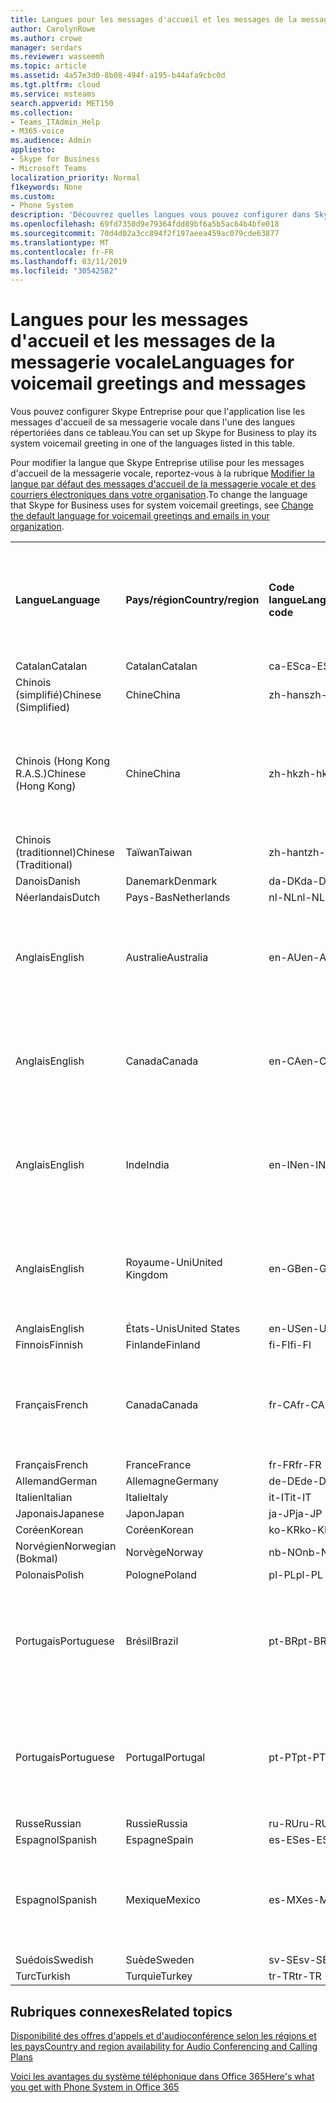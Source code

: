 ```yaml
---
title: Langues pour les messages d'accueil et les messages de la messagerie vocale
author: CarolynRowe
ms.author: crowe
manager: serdars
ms.reviewer: wasseemh
ms.topic: article
ms.assetid: 4a57e3d0-8b08-494f-a195-b44afa9cbc0d
ms.tgt.pltfrm: cloud
ms.service: msteams
search.appverid: MET150
ms.collection:
- Teams_ITAdmin_Help
- M365-voice
ms.audience: Admin
appliesto:
- Skype for Business
- Microsoft Teams
localization_priority: Normal
f1keywords: None
ms.custom:
- Phone System
description: 'Découvrez quelles langues vous pouvez configurer dans Skype Entreprise pour les messages système par défaut. '
ms.openlocfilehash: 69fd7350d9e79364fdd89bf6a5b5ac64b4bfe018
ms.sourcegitcommit: 70d4d02a3cc894f2f197aeea459ac079cde63877
ms.translationtype: MT
ms.contentlocale: fr-FR
ms.lasthandoff: 03/11/2019
ms.locfileid: "30542582"
---
```

# <a name="languages-for-voicemail-greetings-and-messages"></a><span data-ttu-id="ac978-103">Langues pour les messages d'accueil et les messages de la messagerie vocale</span><span class="sxs-lookup"><span data-stu-id="ac978-103">Languages for voicemail greetings and messages</span></span>

<span data-ttu-id="ac978-104">Vous pouvez configurer Skype Entreprise pour que l'application lise les messages d'accueil de sa messagerie vocale dans l'une des langues répertoriées dans ce tableau.</span><span class="sxs-lookup"><span data-stu-id="ac978-104">You can set up Skype for Business to play its system voicemail greeting in one of the languages listed in this table.</span></span>
  
<span data-ttu-id="ac978-105">Pour modifier la langue que Skype Entreprise utilise pour les messages d'accueil de la messagerie vocale, reportez-vous à la rubrique [Modifier la langue par défaut des messages d'accueil de la messagerie vocale et des courriers électroniques dans votre organisation](change-the-default-language-for-greetings-and-emails.md).</span><span class="sxs-lookup"><span data-stu-id="ac978-105">To change the language that Skype for Business uses for system voicemail greetings, see [Change the default language for voicemail greetings and emails in your organization](change-the-default-language-for-greetings-and-emails.md).</span></span>
  
|||||||
|:-----|:-----|:-----|:-----|:-----|:-----|
|<span data-ttu-id="ac978-106">**Langue**</span><span class="sxs-lookup"><span data-stu-id="ac978-106">**Language**</span></span> <br/> |<span data-ttu-id="ac978-107">**Pays/région**</span><span class="sxs-lookup"><span data-stu-id="ac978-107">**Country/region**</span></span> <br/> |<span data-ttu-id="ac978-108">**Code langue**</span><span class="sxs-lookup"><span data-stu-id="ac978-108">**Language code**</span></span> <br/> |<span data-ttu-id="ac978-109">**Disponible pour qu'un utilisateur la voie dans un courrier électronique ?**</span><span class="sxs-lookup"><span data-stu-id="ac978-109">**Available for a user to see it in email?**</span></span> <br/> |<span data-ttu-id="ac978-110">**Disponible lorsque l'utilisateur appelle ?**</span><span class="sxs-lookup"><span data-stu-id="ac978-110">**Available when the user calls in?**</span></span> <br/> |<span data-ttu-id="ac978-111">**Transcription disponible ?**</span><span class="sxs-lookup"><span data-stu-id="ac978-111">**Transcription available?**</span></span> <br/> |
|<span data-ttu-id="ac978-112">Catalan</span><span class="sxs-lookup"><span data-stu-id="ac978-112">Catalan</span></span>  <br/> |<span data-ttu-id="ac978-113">Catalan</span><span class="sxs-lookup"><span data-stu-id="ac978-113">Catalan</span></span>  <br/> |<span data-ttu-id="ac978-114">ca-ES</span><span class="sxs-lookup"><span data-stu-id="ac978-114">ca-ES</span></span>  <br/> |<span data-ttu-id="ac978-115">Oui</span><span class="sxs-lookup"><span data-stu-id="ac978-115">Yes</span></span>  <br/> |<span data-ttu-id="ac978-116">Oui</span><span class="sxs-lookup"><span data-stu-id="ac978-116">Yes</span></span>  <br/> |<span data-ttu-id="ac978-117">Non</span><span class="sxs-lookup"><span data-stu-id="ac978-117">No</span></span>  <br/> |
|<span data-ttu-id="ac978-118">Chinois (simplifié)</span><span class="sxs-lookup"><span data-stu-id="ac978-118">Chinese (Simplified)</span></span>  <br/> |<span data-ttu-id="ac978-119">Chine</span><span class="sxs-lookup"><span data-stu-id="ac978-119">China</span></span>  <br/> |<span data-ttu-id="ac978-120">zh-hans</span><span class="sxs-lookup"><span data-stu-id="ac978-120">zh-hans</span></span>  <br/> |<span data-ttu-id="ac978-121">Oui</span><span class="sxs-lookup"><span data-stu-id="ac978-121">Yes</span></span>  <br/> |<span data-ttu-id="ac978-122">Oui</span><span class="sxs-lookup"><span data-stu-id="ac978-122">Yes</span></span>  <br/> |<span data-ttu-id="ac978-123">Oui</span><span class="sxs-lookup"><span data-stu-id="ac978-123">Yes</span></span>  <br/> |
|<span data-ttu-id="ac978-124">Chinois (Hong Kong R.A.S.)</span><span class="sxs-lookup"><span data-stu-id="ac978-124">Chinese (Hong Kong)</span></span>  <br/> |<span data-ttu-id="ac978-125">Chine</span><span class="sxs-lookup"><span data-stu-id="ac978-125">China</span></span>  <br/> |<span data-ttu-id="ac978-126">zh-hk</span><span class="sxs-lookup"><span data-stu-id="ac978-126">zh-hk</span></span>  <br/> |<span data-ttu-id="ac978-127">Oui, mais le chinois (traditionnel) (zh-hant) est utilisé.</span><span class="sxs-lookup"><span data-stu-id="ac978-127">Yes, but Chinese (Traditional) (zh-hant) is used.</span></span>  <br/> | <span data-ttu-id="ac978-128">Oui</span><span class="sxs-lookup"><span data-stu-id="ac978-128">Yes</span></span> <br/> |<span data-ttu-id="ac978-129">Oui, mais le chinois (traditionnel) (zh-hant) est utilisé.</span><span class="sxs-lookup"><span data-stu-id="ac978-129">Yes, but Chinese (Traditional) (zh-hant) is used.</span></span>  <br/> |
|<span data-ttu-id="ac978-130">Chinois (traditionnel)</span><span class="sxs-lookup"><span data-stu-id="ac978-130">Chinese (Traditional)</span></span>  <br/> |<span data-ttu-id="ac978-131">Taïwan</span><span class="sxs-lookup"><span data-stu-id="ac978-131">Taiwan</span></span>  <br/> |<span data-ttu-id="ac978-132">zh-hant</span><span class="sxs-lookup"><span data-stu-id="ac978-132">zh-hant</span></span>  <br/> |<span data-ttu-id="ac978-133">Oui</span><span class="sxs-lookup"><span data-stu-id="ac978-133">Yes</span></span>  <br/> |<span data-ttu-id="ac978-134">Oui</span><span class="sxs-lookup"><span data-stu-id="ac978-134">Yes</span></span>  <br/> |<span data-ttu-id="ac978-135">Non</span><span class="sxs-lookup"><span data-stu-id="ac978-135">No</span></span>  <br/> |
|<span data-ttu-id="ac978-136">Danois</span><span class="sxs-lookup"><span data-stu-id="ac978-136">Danish</span></span>  <br/> |<span data-ttu-id="ac978-137">Danemark</span><span class="sxs-lookup"><span data-stu-id="ac978-137">Denmark</span></span>  <br/> |<span data-ttu-id="ac978-138">da-DK</span><span class="sxs-lookup"><span data-stu-id="ac978-138">da-DK</span></span>  <br/> |<span data-ttu-id="ac978-139">Oui</span><span class="sxs-lookup"><span data-stu-id="ac978-139">Yes</span></span>  <br/> |<span data-ttu-id="ac978-140">Oui</span><span class="sxs-lookup"><span data-stu-id="ac978-140">Yes</span></span>  <br/> |<span data-ttu-id="ac978-141">Non</span><span class="sxs-lookup"><span data-stu-id="ac978-141">No</span></span>  <br/> |
|<span data-ttu-id="ac978-142">Néerlandais</span><span class="sxs-lookup"><span data-stu-id="ac978-142">Dutch</span></span>  <br/> |<span data-ttu-id="ac978-143">Pays-Bas</span><span class="sxs-lookup"><span data-stu-id="ac978-143">Netherlands</span></span>  <br/> |<span data-ttu-id="ac978-144">nl-NL</span><span class="sxs-lookup"><span data-stu-id="ac978-144">nl-NL</span></span>  <br/> |<span data-ttu-id="ac978-145">Oui</span><span class="sxs-lookup"><span data-stu-id="ac978-145">Yes</span></span>  <br/> |<span data-ttu-id="ac978-146">Oui</span><span class="sxs-lookup"><span data-stu-id="ac978-146">Yes</span></span>  <br/> |<span data-ttu-id="ac978-147">Non</span><span class="sxs-lookup"><span data-stu-id="ac978-147">No</span></span>  <br/> |
|<span data-ttu-id="ac978-148">Anglais</span><span class="sxs-lookup"><span data-stu-id="ac978-148">English</span></span>  <br/> |<span data-ttu-id="ac978-149">Australie</span><span class="sxs-lookup"><span data-stu-id="ac978-149">Australia</span></span>  <br/> |<span data-ttu-id="ac978-150">en-AU</span><span class="sxs-lookup"><span data-stu-id="ac978-150">en-AU</span></span>  <br/> |<span data-ttu-id="ac978-151">Oui, mais l'anglais des États-Unis (en-US) est utilisé.</span><span class="sxs-lookup"><span data-stu-id="ac978-151">Yes, but US English (en-US) is used.</span></span>  <br/> |<span data-ttu-id="ac978-152">Oui</span><span class="sxs-lookup"><span data-stu-id="ac978-152">Yes</span></span>  <br/> |<span data-ttu-id="ac978-153">Oui, mais l'anglais des États-Unis (en-US) est utilisé.</span><span class="sxs-lookup"><span data-stu-id="ac978-153">Yes, but US English (en-US) is used.</span></span>  <br/> |
|<span data-ttu-id="ac978-154">Anglais</span><span class="sxs-lookup"><span data-stu-id="ac978-154">English</span></span>  <br/> |<span data-ttu-id="ac978-155">Canada</span><span class="sxs-lookup"><span data-stu-id="ac978-155">Canada</span></span>  <br/> |<span data-ttu-id="ac978-156">en-CA</span><span class="sxs-lookup"><span data-stu-id="ac978-156">en-CA</span></span>  <br/> |<span data-ttu-id="ac978-157">Oui, mais l'anglais des États-Unis (en-US) est utilisé.</span><span class="sxs-lookup"><span data-stu-id="ac978-157">Yes, but US English (en-US) is used.</span></span>  <br/> |<span data-ttu-id="ac978-158">Oui</span><span class="sxs-lookup"><span data-stu-id="ac978-158">Yes</span></span>  <br/> |<span data-ttu-id="ac978-159">Oui, mais l'anglais des États-Unis (en-US) est utilisé.</span><span class="sxs-lookup"><span data-stu-id="ac978-159">Yes, but US English (en-US) is used.</span></span>  <br/> |
|<span data-ttu-id="ac978-160">Anglais</span><span class="sxs-lookup"><span data-stu-id="ac978-160">English</span></span>  <br/> |<span data-ttu-id="ac978-161">Inde</span><span class="sxs-lookup"><span data-stu-id="ac978-161">India</span></span>  <br/> |<span data-ttu-id="ac978-162">en-IN</span><span class="sxs-lookup"><span data-stu-id="ac978-162">en-IN</span></span>  <br/> |<span data-ttu-id="ac978-163">Oui, mais l'anglais des États-Unis (en-US) est utilisé.</span><span class="sxs-lookup"><span data-stu-id="ac978-163">Yes, but US English (en-US) is used.</span></span>  <br/> |<span data-ttu-id="ac978-164">Oui</span><span class="sxs-lookup"><span data-stu-id="ac978-164">Yes</span></span>  <br/> |<span data-ttu-id="ac978-165">Oui, mais l'anglais des États-Unis (en-US) est utilisé.</span><span class="sxs-lookup"><span data-stu-id="ac978-165">Yes, but US English (en-US) is used.</span></span>  <br/> |
|<span data-ttu-id="ac978-166">Anglais</span><span class="sxs-lookup"><span data-stu-id="ac978-166">English</span></span>  <br/> |<span data-ttu-id="ac978-167">Royaume-Uni</span><span class="sxs-lookup"><span data-stu-id="ac978-167">United Kingdom</span></span>  <br/> |<span data-ttu-id="ac978-168">en-GB</span><span class="sxs-lookup"><span data-stu-id="ac978-168">en-GB</span></span>  <br/> |<span data-ttu-id="ac978-169">Oui, mais l'anglais des États-Unis (en-US) est utilisé.</span><span class="sxs-lookup"><span data-stu-id="ac978-169">Yes, but US English (en-US) is used.</span></span>  <br/> |<span data-ttu-id="ac978-170">Oui</span><span class="sxs-lookup"><span data-stu-id="ac978-170">Yes</span></span>  <br/> |<span data-ttu-id="ac978-171">Oui, mais l'anglais des États-Unis (en-US) est utilisé.</span><span class="sxs-lookup"><span data-stu-id="ac978-171">Yes, but US English (en-US) is used.</span></span>  <br/> |
|<span data-ttu-id="ac978-172">Anglais</span><span class="sxs-lookup"><span data-stu-id="ac978-172">English</span></span>  <br/> |<span data-ttu-id="ac978-173">États-Unis</span><span class="sxs-lookup"><span data-stu-id="ac978-173">United States</span></span>  <br/> |<span data-ttu-id="ac978-174">en-US</span><span class="sxs-lookup"><span data-stu-id="ac978-174">en-US</span></span>  <br/> |<span data-ttu-id="ac978-175">Oui</span><span class="sxs-lookup"><span data-stu-id="ac978-175">Yes</span></span>  <br/> |<span data-ttu-id="ac978-176">Oui</span><span class="sxs-lookup"><span data-stu-id="ac978-176">Yes</span></span>  <br/> |<span data-ttu-id="ac978-177">Oui</span><span class="sxs-lookup"><span data-stu-id="ac978-177">Yes</span></span>  <br/> |
|<span data-ttu-id="ac978-178">Finnois</span><span class="sxs-lookup"><span data-stu-id="ac978-178">Finnish</span></span>  <br/> |<span data-ttu-id="ac978-179">Finlande</span><span class="sxs-lookup"><span data-stu-id="ac978-179">Finland</span></span>  <br/> |<span data-ttu-id="ac978-180">fi-FI</span><span class="sxs-lookup"><span data-stu-id="ac978-180">fi-Fl</span></span>  <br/> |<span data-ttu-id="ac978-181">Oui</span><span class="sxs-lookup"><span data-stu-id="ac978-181">Yes</span></span>  <br/> |<span data-ttu-id="ac978-182">Oui</span><span class="sxs-lookup"><span data-stu-id="ac978-182">Yes</span></span>  <br/> |<span data-ttu-id="ac978-183">Non</span><span class="sxs-lookup"><span data-stu-id="ac978-183">No</span></span>  <br/> |
|<span data-ttu-id="ac978-184">Français</span><span class="sxs-lookup"><span data-stu-id="ac978-184">French</span></span>  <br/> |<span data-ttu-id="ac978-185">Canada</span><span class="sxs-lookup"><span data-stu-id="ac978-185">Canada</span></span>  <br/> |<span data-ttu-id="ac978-186">fr-CA</span><span class="sxs-lookup"><span data-stu-id="ac978-186">fr-CA</span></span>  <br/> |<span data-ttu-id="ac978-187">Mais le français de France (fr-FR) est utilisé.</span><span class="sxs-lookup"><span data-stu-id="ac978-187">Yes, but France French (fr-FR) is used.</span></span>  <br/> |<span data-ttu-id="ac978-188">Oui</span><span class="sxs-lookup"><span data-stu-id="ac978-188">Yes</span></span>  <br/> |<span data-ttu-id="ac978-189">Mais le français de France (fr-FR) est utilisé.</span><span class="sxs-lookup"><span data-stu-id="ac978-189">Yes, but France French (fr-FR) is used.</span></span>  <br/> |
|<span data-ttu-id="ac978-190">Français</span><span class="sxs-lookup"><span data-stu-id="ac978-190">French</span></span>  <br/> |<span data-ttu-id="ac978-191">France</span><span class="sxs-lookup"><span data-stu-id="ac978-191">France</span></span>  <br/> |<span data-ttu-id="ac978-192">fr-FR</span><span class="sxs-lookup"><span data-stu-id="ac978-192">fr-FR</span></span>  <br/> |<span data-ttu-id="ac978-193">Oui</span><span class="sxs-lookup"><span data-stu-id="ac978-193">Yes</span></span>  <br/> |<span data-ttu-id="ac978-194">Oui</span><span class="sxs-lookup"><span data-stu-id="ac978-194">Yes</span></span>  <br/> |<span data-ttu-id="ac978-195">Oui</span><span class="sxs-lookup"><span data-stu-id="ac978-195">Yes</span></span>  <br/> |
|<span data-ttu-id="ac978-196">Allemand</span><span class="sxs-lookup"><span data-stu-id="ac978-196">German</span></span>  <br/> |<span data-ttu-id="ac978-197">Allemagne</span><span class="sxs-lookup"><span data-stu-id="ac978-197">Germany</span></span>  <br/> |<span data-ttu-id="ac978-198">de-DE</span><span class="sxs-lookup"><span data-stu-id="ac978-198">de-DE</span></span>  <br/> |<span data-ttu-id="ac978-199">Oui</span><span class="sxs-lookup"><span data-stu-id="ac978-199">Yes</span></span>  <br/> |<span data-ttu-id="ac978-200">Oui</span><span class="sxs-lookup"><span data-stu-id="ac978-200">Yes</span></span>  <br/> |<span data-ttu-id="ac978-201">Oui</span><span class="sxs-lookup"><span data-stu-id="ac978-201">Yes</span></span>  <br/> |
|<span data-ttu-id="ac978-202">Italien</span><span class="sxs-lookup"><span data-stu-id="ac978-202">Italian</span></span>  <br/> |<span data-ttu-id="ac978-203">Italie</span><span class="sxs-lookup"><span data-stu-id="ac978-203">Italy</span></span>  <br/> |<span data-ttu-id="ac978-204">it-IT</span><span class="sxs-lookup"><span data-stu-id="ac978-204">it-IT</span></span>  <br/> |<span data-ttu-id="ac978-205">Oui</span><span class="sxs-lookup"><span data-stu-id="ac978-205">Yes</span></span>  <br/> |<span data-ttu-id="ac978-206">Oui</span><span class="sxs-lookup"><span data-stu-id="ac978-206">Yes</span></span>  <br/> |<span data-ttu-id="ac978-207">Oui</span><span class="sxs-lookup"><span data-stu-id="ac978-207">Yes</span></span>  <br/> |
|<span data-ttu-id="ac978-208">Japonais</span><span class="sxs-lookup"><span data-stu-id="ac978-208">Japanese</span></span>  <br/> |<span data-ttu-id="ac978-209">Japon</span><span class="sxs-lookup"><span data-stu-id="ac978-209">Japan</span></span>  <br/> |<span data-ttu-id="ac978-210">ja-JP</span><span class="sxs-lookup"><span data-stu-id="ac978-210">ja-JP</span></span>  <br/> |<span data-ttu-id="ac978-211">Oui</span><span class="sxs-lookup"><span data-stu-id="ac978-211">Yes</span></span>  <br/> |<span data-ttu-id="ac978-212">Oui</span><span class="sxs-lookup"><span data-stu-id="ac978-212">Yes</span></span>  <br/> |<span data-ttu-id="ac978-213">Non</span><span class="sxs-lookup"><span data-stu-id="ac978-213">No</span></span>  <br/> |
|<span data-ttu-id="ac978-214">Coréen</span><span class="sxs-lookup"><span data-stu-id="ac978-214">Korean</span></span>  <br/> |<span data-ttu-id="ac978-215">Coréen</span><span class="sxs-lookup"><span data-stu-id="ac978-215">Korean</span></span>  <br/> |<span data-ttu-id="ac978-216">ko-KR</span><span class="sxs-lookup"><span data-stu-id="ac978-216">ko-KR</span></span>  <br/> |<span data-ttu-id="ac978-217">Oui</span><span class="sxs-lookup"><span data-stu-id="ac978-217">Yes</span></span>  <br/> |<span data-ttu-id="ac978-218">Oui</span><span class="sxs-lookup"><span data-stu-id="ac978-218">Yes</span></span>  <br/> |<span data-ttu-id="ac978-219">Non</span><span class="sxs-lookup"><span data-stu-id="ac978-219">No</span></span>  <br/> |
|<span data-ttu-id="ac978-220">Norvégien</span><span class="sxs-lookup"><span data-stu-id="ac978-220">Norwegian (Bokmal)</span></span>  <br/> |<span data-ttu-id="ac978-221">Norvège</span><span class="sxs-lookup"><span data-stu-id="ac978-221">Norway</span></span>  <br/> |<span data-ttu-id="ac978-222">nb-NO</span><span class="sxs-lookup"><span data-stu-id="ac978-222">nb-NO</span></span>  <br/> |<span data-ttu-id="ac978-223">Oui</span><span class="sxs-lookup"><span data-stu-id="ac978-223">Yes</span></span>  <br/> |<span data-ttu-id="ac978-224">Oui</span><span class="sxs-lookup"><span data-stu-id="ac978-224">Yes</span></span>  <br/> |<span data-ttu-id="ac978-225">Non</span><span class="sxs-lookup"><span data-stu-id="ac978-225">No</span></span>  <br/> |
|<span data-ttu-id="ac978-226">Polonais</span><span class="sxs-lookup"><span data-stu-id="ac978-226">Polish</span></span>  <br/> |<span data-ttu-id="ac978-227">Pologne</span><span class="sxs-lookup"><span data-stu-id="ac978-227">Poland</span></span>  <br/> |<span data-ttu-id="ac978-228">pl-PL</span><span class="sxs-lookup"><span data-stu-id="ac978-228">pl-PL</span></span>  <br/> |<span data-ttu-id="ac978-229">Oui</span><span class="sxs-lookup"><span data-stu-id="ac978-229">Yes</span></span>  <br/> | <span data-ttu-id="ac978-230">Oui</span><span class="sxs-lookup"><span data-stu-id="ac978-230">Yes</span></span> <br/> |<span data-ttu-id="ac978-231">Non</span><span class="sxs-lookup"><span data-stu-id="ac978-231">No</span></span>  <br/> |
|<span data-ttu-id="ac978-232">Portugais</span><span class="sxs-lookup"><span data-stu-id="ac978-232">Portuguese</span></span>  <br/> |<span data-ttu-id="ac978-233">Brésil</span><span class="sxs-lookup"><span data-stu-id="ac978-233">Brazil</span></span>  <br/> |<span data-ttu-id="ac978-234">pt-BR</span><span class="sxs-lookup"><span data-stu-id="ac978-234">pt-BR</span></span>  <br/> |<span data-ttu-id="ac978-235">Oui, mais le portugais du Portugal (pt-PT) est utilisé.</span><span class="sxs-lookup"><span data-stu-id="ac978-235">Yes, but Portugal Portuguese (pt-PT) is used.</span></span>  <br/> |<span data-ttu-id="ac978-236">Oui</span><span class="sxs-lookup"><span data-stu-id="ac978-236">Yes</span></span>  <br/> |<span data-ttu-id="ac978-237">Oui</span><span class="sxs-lookup"><span data-stu-id="ac978-237">Yes</span></span>  <br/> |
|<span data-ttu-id="ac978-238">Portugais</span><span class="sxs-lookup"><span data-stu-id="ac978-238">Portuguese</span></span>  <br/> |<span data-ttu-id="ac978-239">Portugal</span><span class="sxs-lookup"><span data-stu-id="ac978-239">Portugal</span></span>  <br/> |<span data-ttu-id="ac978-240">pt-PT</span><span class="sxs-lookup"><span data-stu-id="ac978-240">pt-PT</span></span>  <br/> |<span data-ttu-id="ac978-241">Oui</span><span class="sxs-lookup"><span data-stu-id="ac978-241">Yes</span></span>  <br/> |<span data-ttu-id="ac978-242">Oui</span><span class="sxs-lookup"><span data-stu-id="ac978-242">Yes</span></span>  <br/> |<span data-ttu-id="ac978-243">Oui, mais le portugais du Brésil (pt-BR) est utilisé.</span><span class="sxs-lookup"><span data-stu-id="ac978-243">Yes, but Brazil Portuguese (pt-BR) is used.</span></span>  <br/> |
|<span data-ttu-id="ac978-244">Russe</span><span class="sxs-lookup"><span data-stu-id="ac978-244">Russian</span></span>  <br/> |<span data-ttu-id="ac978-245">Russie</span><span class="sxs-lookup"><span data-stu-id="ac978-245">Russia</span></span>  <br/> |<span data-ttu-id="ac978-246">ru-RU</span><span class="sxs-lookup"><span data-stu-id="ac978-246">ru-RU</span></span>  <br/> |<span data-ttu-id="ac978-247">Oui</span><span class="sxs-lookup"><span data-stu-id="ac978-247">Yes</span></span>  <br/> |<span data-ttu-id="ac978-248">Oui</span><span class="sxs-lookup"><span data-stu-id="ac978-248">Yes</span></span>  <br/> |<span data-ttu-id="ac978-249">Non</span><span class="sxs-lookup"><span data-stu-id="ac978-249">No</span></span>  <br/> |
|<span data-ttu-id="ac978-250">Espagnol</span><span class="sxs-lookup"><span data-stu-id="ac978-250">Spanish</span></span>  <br/> |<span data-ttu-id="ac978-251">Espagne</span><span class="sxs-lookup"><span data-stu-id="ac978-251">Spain</span></span>  <br/> |<span data-ttu-id="ac978-252">es-ES</span><span class="sxs-lookup"><span data-stu-id="ac978-252">es-ES</span></span>  <br/> |<span data-ttu-id="ac978-253">Oui</span><span class="sxs-lookup"><span data-stu-id="ac978-253">Yes</span></span>  <br/> |<span data-ttu-id="ac978-254">Oui</span><span class="sxs-lookup"><span data-stu-id="ac978-254">Yes</span></span>  <br/> |<span data-ttu-id="ac978-255">Oui</span><span class="sxs-lookup"><span data-stu-id="ac978-255">Yes</span></span>  <br/> |
|<span data-ttu-id="ac978-256">Espagnol</span><span class="sxs-lookup"><span data-stu-id="ac978-256">Spanish</span></span>  <br/> |<span data-ttu-id="ac978-257">Mexique</span><span class="sxs-lookup"><span data-stu-id="ac978-257">Mexico</span></span>  <br/> |<span data-ttu-id="ac978-258">es-MX</span><span class="sxs-lookup"><span data-stu-id="ac978-258">es-MX</span></span>  <br/> |<span data-ttu-id="ac978-259">Oui, mais l'espagnol d'Espagne (es-ES) est utilisé.</span><span class="sxs-lookup"><span data-stu-id="ac978-259">Yes, but Spain Spanish (es-ES) is used.</span></span>  <br/> |<span data-ttu-id="ac978-260">Oui</span><span class="sxs-lookup"><span data-stu-id="ac978-260">Yes</span></span>  <br/> |<span data-ttu-id="ac978-261">Oui, mais l'espagnol d'Espagne (es-ES) est utilisé.</span><span class="sxs-lookup"><span data-stu-id="ac978-261">Yes, but Spain Spanish (es-ES) is used.</span></span>  <br/> |
|<span data-ttu-id="ac978-262">Suédois</span><span class="sxs-lookup"><span data-stu-id="ac978-262">Swedish</span></span>  <br/> |<span data-ttu-id="ac978-263">Suède</span><span class="sxs-lookup"><span data-stu-id="ac978-263">Sweden</span></span>  <br/> |<span data-ttu-id="ac978-264">sv-SE</span><span class="sxs-lookup"><span data-stu-id="ac978-264">sv-SE</span></span>  <br/> |<span data-ttu-id="ac978-265">Oui</span><span class="sxs-lookup"><span data-stu-id="ac978-265">Yes</span></span>  <br/> |<span data-ttu-id="ac978-266">Oui</span><span class="sxs-lookup"><span data-stu-id="ac978-266">Yes</span></span>  <br/> |<span data-ttu-id="ac978-267">Non</span><span class="sxs-lookup"><span data-stu-id="ac978-267">No</span></span>  <br/> |
|<span data-ttu-id="ac978-268">Turc</span><span class="sxs-lookup"><span data-stu-id="ac978-268">Turkish</span></span>  <br/> |<span data-ttu-id="ac978-269">Turquie</span><span class="sxs-lookup"><span data-stu-id="ac978-269">Turkey</span></span>  <br/> |<span data-ttu-id="ac978-270">tr-TR</span><span class="sxs-lookup"><span data-stu-id="ac978-270">tr-TR</span></span>  <br/> |<span data-ttu-id="ac978-271">Oui </span><span class="sxs-lookup"><span data-stu-id="ac978-271">Yes</span></span>  <br/> |<span data-ttu-id="ac978-272">Oui</span><span class="sxs-lookup"><span data-stu-id="ac978-272">Yes</span></span>  <br/> |<span data-ttu-id="ac978-273">Non</span><span class="sxs-lookup"><span data-stu-id="ac978-273">No</span></span>  <br/> |
   
## <a name="related-topics"></a><span data-ttu-id="ac978-274">Rubriques connexes</span><span class="sxs-lookup"><span data-stu-id="ac978-274">Related topics</span></span>
[<span data-ttu-id="ac978-275">Disponibilité des offres d'appels et d'audioconférence selon les régions et les pays</span><span class="sxs-lookup"><span data-stu-id="ac978-275">Country and region availability for Audio Conferencing and Calling Plans</span></span>](country-and-region-availability-for-audio-conferencing-and-calling-plans/country-and-region-availability-for-audio-conferencing-and-calling-plans.md)

[<span data-ttu-id="ac978-276">Voici les avantages du système téléphonique dans Office 365</span><span class="sxs-lookup"><span data-stu-id="ac978-276">Here's what you get with Phone System in Office 365</span></span>](here-s-what-you-get-with-phone-system.md)
  
  
 